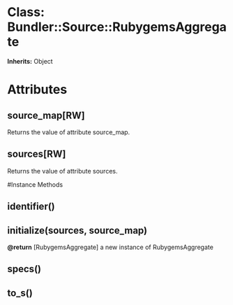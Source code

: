 # Class: Bundler::Source::RubygemsAggregate
**Inherits:** Object
    



# Attributes
## source_map[RW] [](#attribute-i-source_map)
Returns the value of attribute source_map.

## sources[RW] [](#attribute-i-sources)
Returns the value of attribute sources.


#Instance Methods
## identifier() [](#method-i-identifier)

## initialize(sources, source_map) [](#method-i-initialize)

**@return** [RubygemsAggregate] a new instance of RubygemsAggregate

## specs() [](#method-i-specs)

## to_s() [](#method-i-to_s)

